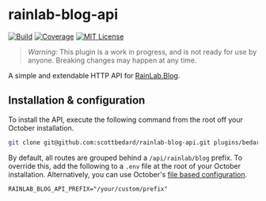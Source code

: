 # rainlab-blog-api

[![Build](https://img.shields.io/circleci/build/github/scottbedard/rainlab-blog-api)](https://circleci.com/gh/scottbedard/rainlab-blog-api)
[![Coverage](https://img.shields.io/codecov/c/github/scottbedard/rainlab-blog-api)](https://codecov.io/gh/scottbedard/rainlab-blog-api)
[![MIT License](https://img.shields.io/github/license/scottbedard/rainlab-blog-api?color=blue)](https://github.com/scottbedard/rainlab-blog-api/blob/master/LICENSE)

> *Warning:* This plugin is a work in progress, and is not ready for use by anyone. Breaking changes may happen at any time.

A simple and extendable HTTP API for [RainLab.Blog](https://github.com/rainlab/blog-plugin).

## Installation & configuration

To install the API, execute the following command from the root off your October installation.

```bash
git clone git@github.com:scottbedard/rainlab-blog-api.git plugins/bedard/rainlabblogapi
```

By default, all routes are grouped behind a `/api/rainlab/blog` prefix. To override this, add the following to a `.env` file at the root of your October installation. Alternatively, you can use October's [file based configuration](https://octobercms.com/docs/plugin/settings#file-configuration).

```
RAINLAB_BLOG_API_PREFIX="/your/custom/prefix"
```
